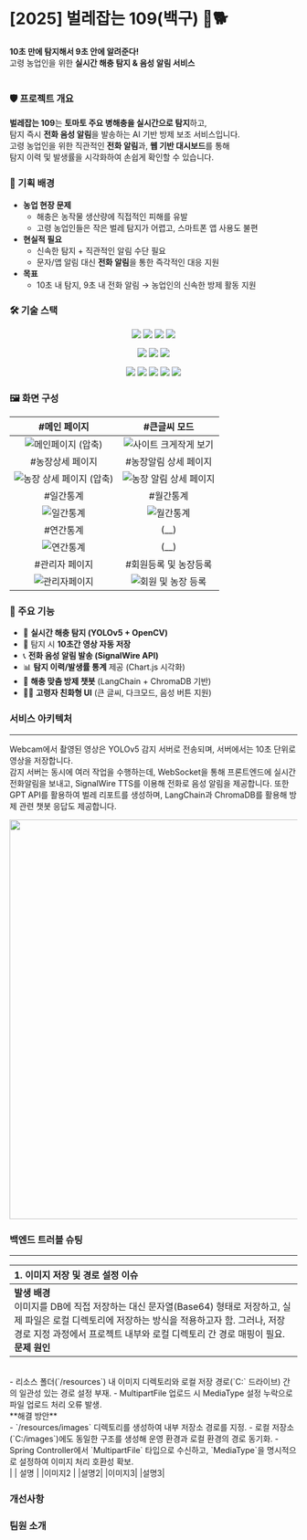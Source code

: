 # [2025] 벌레잡는 109(백구) 🐛🐕 <br/>
**10초 만에 탐지해서 9초 안에 알려준다!**  
고령 농업인을 위한 **실시간 해충 탐지 & 음성 알림 서비스**
<br/>
<br/>

### 🛡️ 프로젝트 개요
**벌레잡는 109**는 **토마토 주요 병해충을 실시간으로 탐지**하고,  
탐지 즉시 **전화 음성 알림**을 발송하는 AI 기반 방제 보조 서비스입니다.  
고령 농업인을 위한 직관적인 **전화 알림**과, **웹 기반 대시보드**를 통해  
탐지 이력 및 발생률을 시각화하여 손쉽게 확인할 수 있습니다.  

### 🧠 기획 배경
- **농업 현장 문제**  
  - 해충은 농작물 생산량에 직접적인 피해를 유발  
  - 고령 농업인들은 작은 벌레 탐지가 어렵고, 스마트폰 앱 사용도 불편  
- **현실적 필요**  
  - 신속한 탐지 + 직관적인 알림 수단 필요  
  - 문자/앱 알림 대신 **전화 알림**을 통한 즉각적인 대응 지원  
- **목표**  
  - 10초 내 탐지, 9초 내 전화 알림 → 농업인의 신속한 방제 활동 지원  

### 🛠 기술 스택
<p align="center">
  <img src="https://img.shields.io/badge/PyTorch-EE4C2C?style=flat-square&logo=pytorch&logoColor=white"/>
  <img src="https://img.shields.io/badge/OpenCV-5C3EE8?style=flat-square&logo=opencv&logoColor=white"/>
  <img src="https://img.shields.io/badge/FastAPI-009688?style=flat-square&logo=fastapi&logoColor=white"/>
  <img src="https://img.shields.io/badge/WebSocket-000000?style=flat-square&logo=socket.io&logoColor=white"/>
</p>
<p align="center">
  <img src="https://img.shields.io/badge/SignalWire-1D8FE1?style=flat-square&logo=twilio&logoColor=white"/>
  <img src="https://img.shields.io/badge/LangChain-0E5A89?style=flat-square"/>
  <img src="https://img.shields.io/badge/ChromaDB-FF6F00?style=flat-square"/>
</p>
<p align="center">
  <img src="https://img.shields.io/badge/React-61DAFB?style=flat-square&logo=react&logoColor=black"/>
  <img src="https://img.shields.io/badge/TailwindCSS-06B6D4?style=flat-square&logo=tailwindcss&logoColor=white"/>
  <img src="https://img.shields.io/badge/Chart.js-FF6384?style=flat-square&logo=chartdotjs&logoColor=white"/>
  <img src="https://img.shields.io/badge/SpringBoot-6DB33F?style=flat-square&logo=springboot&logoColor=white"/>
  <img src="https://img.shields.io/badge/OracleDB-F80000?style=flat-square&logo=oracle&logoColor=white"/>
</p>


### 🖼 화면 구성
| #메인 페이지 | #큰글씨 모드 |
|:---:|:---:|
| ![메인페이지 (압축)](https://github.com/user-attachments/assets/7a4c7557-ef05-4962-a3a5-8f6b541f1dfe) | ![사이트 크게작게 보기](https://github.com/user-attachments/assets/4c89e811-b7b5-4a7e-bdcd-8d8fb67c91ea) | 
| #농장상세 페이지 | #농장알림 상세 페이지 |
| ![농장 상세 페이지 (압축)](https://github.com/user-attachments/assets/074db3d8-58b7-4c5f-bda2-3fbd7a96a551) | ![농장 알림 상세 페이지](https://github.com/user-attachments/assets/35ebdaed-a662-497d-a970-e3e961d7f46c) |
| #일간통계 | #월간통계 |
| ![일간통계](https://github.com/user-attachments/assets/62b02610-c017-48a9-a731-6dbd95617a5e) | ![월간통계](https://github.com/user-attachments/assets/e9779bf5-506b-45d8-93e3-0ffd60597c00) | 
| #연간통계 | (__) |
| ![연간통계](https://github.com/user-attachments/assets/0062fbfc-ae99-484a-a2a0-f17eea6a3c7c) | (__) |
| #관리자 페이지 | #회원등록 및 농장등록 | 
| ![관리자페이지](https://github.com/user-attachments/assets/67982c48-eea3-41bf-a32f-b08407c36405) | ![회원 및 농장 등록](https://github.com/user-attachments/assets/873a84f8-4694-4116-8ed1-3c710fcd2520) | 


### 🚀 주요 기능
- 🐛 **실시간 해충 탐지 (YOLOv5 + OpenCV)**  
- 🎥 탐지 시 **10초간 영상 자동 저장**  
- 📞 **전화 음성 알림 발송 (SignalWire API)**  
- 📊 **탐지 이력/발생률 통계** 제공 (Chart.js 시각화)  
- 🧠 **해충 맞춤 방제 챗봇** (LangChain + ChromaDB 기반)  
- 🧑‍🌾 **고령자 친화형 UI** (큰 글씨, 다크모드, 음성 버튼 지원)  



### 서비스 아키텍처
---
Webcam에서 촬영된 영상은 YOLOv5 감지 서버로 전송되며, 서버에서는 10초 단위로 영상을 저장합니다. <br/> 감지 서버는 동시에 여러 작업을 수행하는데, WebSocket을 통해 프론트엔드에 실시간 전화알림을 보내고, SignalWire TTS를 이용해 전화로 음성 알림을 제공합니다. 또한 GPT API를 활용하여 벌레 리포트를 생성하며, LangChain과 ChromaDB를 활용해 방제 관련 챗봇 응답도 제공합니다.

<img width="700" src="https://github.com/user-attachments/assets/128ec166-5549-4ddc-b1ac-735537dd5698" />


### 백엔드 트러블 슈팅
---
| 1. 이미지 저장 및 경로 설정 이슈 |
|:---|
| **발생 배경** <br/> 이미지를 DB에 직접 저장하는 대신 문자열(Base64) 형태로 저장하고, 실제 파일은 로컬 디렉토리에 저장하는 방식을 적용하고자 함. 그러나, 저장 경로 지정 과정에서 프로젝트 내부와 로컬 디렉토리 간 경로 매핑이 필요. <br/> **문제 원인**
<br/>
- 리소스 폴더(`/resources`) 내 이미지 디렉토리와 로컬 저장 경로(`C:` 드라이브) 간의 일관성 있는 경로 설정 부재.
- MultipartFile 업로드 시 MediaType 설정 누락으로 파일 업로드 처리 오류 발생.
<br/>
**해결 방안**
<br/>
- `/resources/images` 디렉토리를 생성하여 내부 저장소 경로를 지정.
- 로컬 저장소(`C:/images`)에도 동일한 구조를 생성해 운영 환경과 로컬 환경의 경로 동기화.
- Spring Controller에서 `MultipartFile` 타입으로 수신하고, `MediaType`을 명시적으로 설정하여 이미지 처리 호환성 확보.
<br/> | 
| 설명 |
|이미지2 |
|설명2|
|이미지3|
|설명3|

### 개선사항

### 팀원 소개

